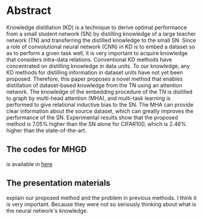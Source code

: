 # Abstract
Knowledge distillation (KD) is a technique to derive optimal performance from a small student network (SN) by distilling knowledge of a large teacher network (TN) and transferring the distilled knowledge to the small SN. Since a role of convolutional neural network (CNN) in KD is to embed a dataset so as to perform a given task well, it is very important to acquire knowledge that considers intra-data relations. Conventional KD methods have concentrated on distilling knowledge in data units. To our knowledge, any KD methods for distilling information in dataset units have not yet been proposed. Therefore, this paper proposes a novel method that enables distillation of dataset-based knowledge from the TN using an attention network. The knowledge of the embedding procedure of the TN is distilled to graph by multi-head attention (MHA), and multi-task learning is performed to give relational inductive bias to the SN. The MHA can provide clear information about the source dataset, which can greatly improves the performance of the SN. Experimental results show that the proposed method is 7.05% higher than the SN alone for CIFAR100, which is 2.46% higher than the state-of-the-art.

## The codes for MHGD
is available in [here](https://github.com/sseung0703/KD_methods_with_TF)

## The presentation materials
explain our proposed method and the problem in previous methods. I think it is very important. Because they were not so seriously thinking about what is the neural network's knowledge.
